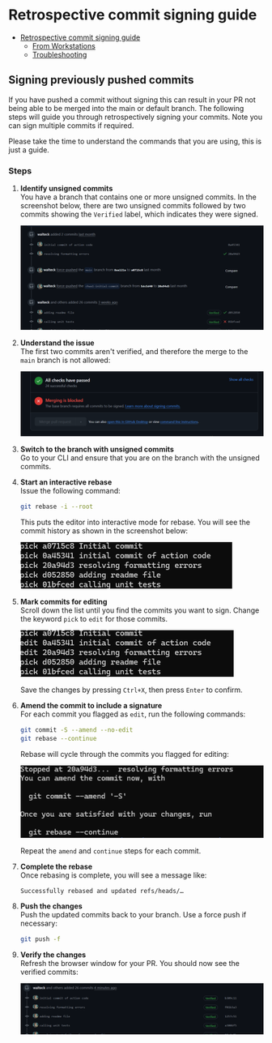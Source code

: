 # Retrospective commit signing guide

- [Retrospective commit signing guide](#retrospective-commit-signing-guide)
  - [From Workstations](#from-workstations)
  - [Troubleshooting](#troubleshooting)

## Signing previously pushed commits

If you have pushed a commit without signing this can result in your PR not being able to be merged into the main or default branch. The following steps will guide you through retrospectively signing your commits. Note you can sign multiple commits if required.

Please take the time to understand the commands that you are using, this is just a guide.

### Steps

1. **Identify unsigned commits**  
   You have a branch that contains one or more unsigned commits. In the screenshot below, there are two unsigned commits followed by two commits showing the `Verified` label, which indicates they were signed.

   ![Commit history showing unsigned and signed commits](../../images/commit-history-github.png)

2. **Understand the issue**  
   The first two commits aren't verified, and therefore the merge to the `main` branch is not allowed:

   ![Merging is blocked as the commits aren't signed](../../images/merging-is-blocked-signatures.png)

3. **Switch to the branch with unsigned commits**  
   Go to your CLI and ensure that you are on the branch with the unsigned commits.

4. **Start an interactive rebase**  
   Issue the following command:

   ```bash
   git rebase -i --root
   ```

   This puts the editor into interactive mode for rebase. You will see the commit history as shown in the screenshot below:

   ![Interactive rebase before selecting commits](../../images/interactive-rebase-before-selecting-commits.png)

5. **Mark commits for editing**  
   Scroll down the list until you find the commits you want to sign. Change the keyword `pick` to `edit` for those commits.

   ![Interactive rebase after selecting commits](../../images/interactive-rebase-after-selecting-commits.png)

   Save the changes by pressing `Ctrl+X`, then press `Enter` to confirm.

6. **Amend the commit to include a signature**  
   For each commit you flagged as `edit`, run the following commands:

   ```bash
   git commit -S --amend --no-edit
   git rebase --continue
   ```

   Rebase will cycle through the commits you flagged for editing:

   ![Cycling through commits flagged for editing](../../images/cycle-through-flagged-commits.png)

   Repeat the `amend` and `continue` steps for each commit.

7. **Complete the rebase**  
   Once rebasing is complete, you will see a message like:

   ```
   Successfully rebased and updated refs/heads/…
   ```

8. **Push the changes**  
   Push the updated commits back to your branch. Use a force push if necessary:

   ```bash
   git push -f
   ```

9. **Verify the changes**  
   Refresh the browser window for your PR. You should now see the verified commits:

   ![Updated commit history in GitHub](../../images/updated-commit-history-github.png)
